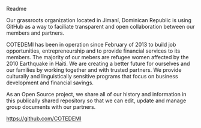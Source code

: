 Readme

Our grassroots organization located in Jimaní, Dominican Republic is using GitHub as a way to faciliate transparent and open collaboration between our members and partners. 

COTEDEMI has been in operation since February of 2013  to build job opportunities, entrepreneurship and to provide financial services to its members. The majority of our mebers are refugee women affected by the 2010 Earthquake in Haiti. We are creating a better future for ourselves and our families by working together and with trusted partners. We provide culturally and linguistically sensitive programs that focus on business development and financial savings.
 
As an Open Source project, we share all of our history and information in this publically shared repository so that we can edit, update and manage group documents with our partners.

 https://github.com/COTEDEMI
